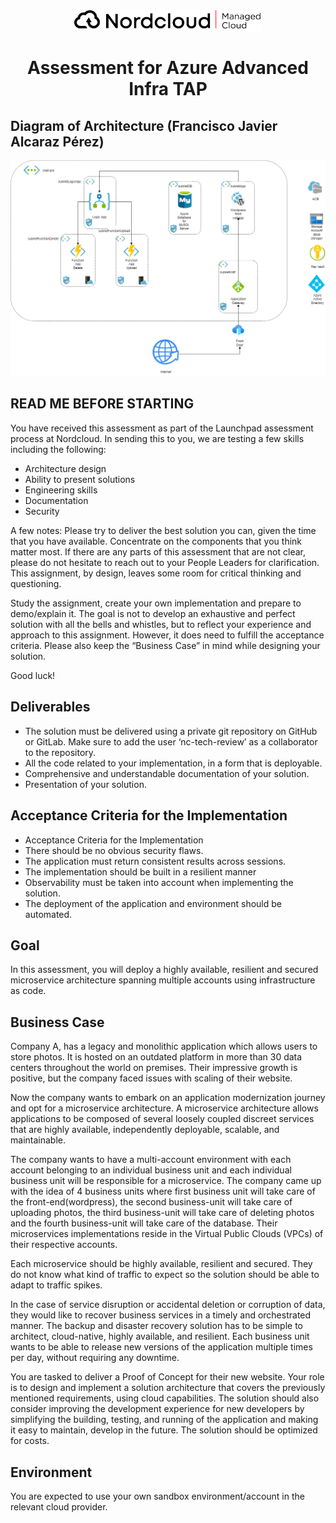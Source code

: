 <div align="center">
  <a href="https://github.com/othneildrew/Best-README-Template">
    <img src="doc/logo.png" alt="Logo" width="300" height="">
  </a>

  <h1 align="center">Assessment for Azure Advanced Infra TAP</h1>
</div>

<div>
  <h2>Diagram of Architecture (Francisco Javier Alcaraz Pérez)</h2>
  <img src="doc/architecture.png" alt="Architecture">
</div>

<div>
  <h2>READ ME BEFORE STARTING</h2>
  <p>You have received this assessment as part of the Launchpad assessment process at Nordcloud. In sending this to you, we are testing a few skills including the following:</p>
  <ul>
    <li>Architecture design</li>
    <li>Ability to present solutions</li>
    <li>Engineering skills </li>
    <li>Documentation</li>
    <li>Security</li>
  </ul>

  <p>A few notes: Please try to deliver the best solution you can, given the time that you have available. Concentrate on the components that you think matter most. If there are any parts of this assessment that are not clear, please do not hesitate to reach out to your People Leaders for clarification. This assignment, by design, leaves some room for critical thinking and questioning.</p>
  <p>Study the assignment, create your own implementation and prepare to demo/explain it. The goal is not to develop an exhaustive and perfect solution with all the bells and whistles, but to reflect your experience and approach to this assignment. However, it does need to fulfill the acceptance criteria. Please also keep the “Business Case” in mind while designing your solution.<p>
  <p>Good luck!</p>

  <h2>Deliverables</h2>
  <ul>
    <li>The solution must be delivered using a private git repository on GitHub or GitLab. Make sure to add the user ‘nc-tech-review’ as a collaborator to the repository.</li>
    <li>All the code related to your implementation, in a form that is deployable.</li>
    <li>Comprehensive and understandable documentation of your solution.</li>
    <li>Presentation of your solution.</li>
  </ul>

  <h2>Acceptance Criteria for the Implementation</h2>
  <ul>
    <li>Acceptance Criteria for the Implementation</li>
    <li>There should be no obvious security flaws.</li>
    <li>The application must return consistent results across sessions.</li>
    <li>The implementation should be built in a resilient manner </li>
    <li>Observability must be taken into account when implementing the solution.</li>
    <li>The deployment of the application and environment should be automated.</li>
  </ul>

  <h2>Goal</h2>
  <p>In this assessment, you will deploy a highly available, resilient and secured microservice architecture spanning multiple accounts using infrastructure as code.</p>

  <h2>Business Case</h2>
  <p>Company A, has a legacy and monolithic application which allows users to store photos.  It is hosted on an outdated platform in more than 30 data centers throughout the world on premises. Their impressive growth is positive, but the company faced issues with scaling of their website.</p>
  <p>Now the company wants to  embark on an application modernization journey and opt for a microservice architecture. A microservice architecture allows applications to be composed of several loosely coupled discreet services that are highly available, independently deployable, scalable, and maintainable.</p>
  <p>The company wants to have a multi-account environment with each account belonging to an individual business unit and each individual business unit will be responsible for  a microservice. The company came up with the idea of 4 business units where first business unit will take care of the front-end(wordpress), the second business-unit will take care of uploading photos, the third business-unit will take care of deleting photos and the fourth business-unit will take care of the database. Their microservices implementations reside in the Virtual Public Clouds (VPCs) of their respective accounts. </p>
  <p>Each microservice should be highly available, resilient and secured. They do not know what kind of traffic to expect so the solution should be able to adapt to traffic spikes.</p>
  <p>In the case of service disruption or accidental deletion or corruption of data, they would like to recover business services in a timely and orchestrated manner. The backup and disaster recovery solution has to be simple to architect, cloud-native, highly available, and resilient. Each business unit wants to be able to release new versions of the application multiple times per day, without requiring any downtime.</p>
  <p>You are tasked to deliver a Proof of Concept for their new website. Your role is to design and implement a solution architecture that covers the previously mentioned requirements, using cloud capabilities. The solution should also consider improving the development experience for new developers by simplifying the building, testing, and running of the application and making it easy to maintain, develop in the future. The solution should be optimized for costs.</p>

  <h2>Environment</h2>
  <p>You are expected to use your own sandbox environment/account in the relevant cloud provider. </p>
</div>